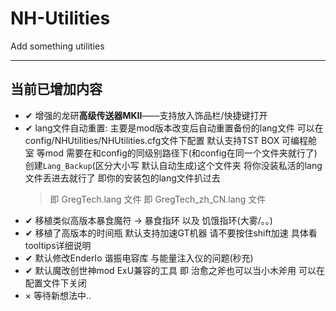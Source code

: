 # NH-Utilities
 Add something utilities

---
## 当前已增加内容
  - ✔ 增强的龙研**高级传送器MKII**——支持放入饰品栏/快捷键打开
  - ✔ lang文件自动重置: 主要是mod版本改变后自动重置备份的lang文件
    可以在config/NHUtilities/NHUtilities.cfg文件下配置
    默认支持TST BOX 可编程舱室 等mod
    需要在和config的同级别路径下(和config在同一个文件夹就行了)
    创建`Lang_Backup`(区分大小写 默认自动生成)这个文件夹
    将你没装私活的lang文件丢进去就行了
    即你的安装包的lang文件扒过去
    > 即 GregTech.lang 文件
    > 即 GregTech_zh_CN.lang 文件
  - ✔ 移植类似高版本暴食魔符 -> 暴食指环 以及 饥饿指环(大雾/。。)
  - ✔ 移植了高版本的时间瓶 默认支持加速GT机器 请不要按住shift加速 具体看tooltips详细说明
  - ✔ 默认修改EnderIo 谐振电容库 与能量注入仪的问题(秒充)
  - ✔ 默认魔改创世神mod ExU兼容的工具 即 治愈之斧也可以当小木斧用 可以在配置文件下关闭 
  - × 等待新想法中..


  
